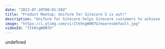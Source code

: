 ```yaml
---
date: "2023-07-20T08:01:50Z"
title: "Product Meetup: Uniform for Sitecore 5 is out!"
description: "Uniform for Sitecore helps Sitecore customers to achieve the performance, scalability, cost and security benefits of the modern web without requiring expensive, risk and time-consuming upgrades.\n\nUniform for Sitecore offers two capabilities: Deploy and Optimize. These capabilities can be used separately or together.\n\nNew features for Uniform For Sitecore:\n* Edge-based personalization and decoupled tracking is available in Uniform Optimize.\n* Fully integrated incremental cache purge for Akamai (using Fast Purge) into the Sitecore publishing process.\n* Fully integrated incremental cache purge for Cloudflare into the Sitecore publishing process.\n\nImprovements:\n* Support for Sitecore JSS 16.\n* Ability to configure warnings that are shown to content authors when they try to make changes that once published will trigger full site redeployment.\n* New re-sync page and check page data buttons are added to facilitate in development and troubleshooting.\n* Item-based configuration has 'enabled' checkbox for temporary disabling services that were configured either via the item-configuration or even file-based config.\n* npm package dependencies updated across the board.\n* Improved content and media sync performance.\n* \"none\" publish target is now different from \"fake\" (\"none\" used to be an alias for \"fake\") and throws exceptions to remind that publish target needs to be configured.\n\nhttps://docs.uniform.dev/sitecore/\nhttps://uniform.dev/sign-up\nhttps://twitter.com/timbenniks"
image: "https://i.ytimg.com/vi/Itk9sgW0N7U/maxresdefault.jpg"
videoId: "Itk9sgW0N7U"
---
```


undefined